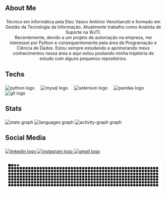 <h2 align="left">About Me</h2>

###

<p align="center">Técnico em informática pela Etec Vasco Antônio Venchiarutti e formado em Gestão da Tecnologia da Informação. Atualmente trabalho como Analista de Suporte na WJTI.<br>Recentemente, devido a um projeto de automação na empresa, me interessei por Python e consequentemente pela área de Programação e Ciência de Dados. Estou sempre estudando e aprimorando meus conhecimentos nessa área e aqui estou postando minha trajetória de estudo com alguns pequenos repositórios.</p>

###

<h2 align="left">Techs</h2>

###

<div align="left">
  <img src="https://skillicons.dev/icons?i=py" height="40" alt="python logo"  />
  <img width="12" />
  <img src="https://skillicons.dev/icons?i=mysql" height="40" alt="mysql logo"  />
  <img width="12" />
  <img src="https://skillicons.dev/icons?i=selenium" height="40" alt="selenium logo"  />
  <img width="12" />
  <img src="https://cdn.jsdelivr.net/gh/devicons/devicon/icons/pandas/pandas-original.svg" height="40" alt="pandas logo"  />
  <img width="12" />
  <img src="https://skillicons.dev/icons?i=git" height="40" alt="git logo"  />
</div>

###

<h2 align="left">Stats</h2>

###

<div align="left">
  <img src="https://github-readme-stats.vercel.app/api?username=Fabricio-Silvestre&hide_title=false&hide_rank=false&show_icons=true&include_all_commits=true&count_private=true&disable_animations=false&theme=react&locale=en&hide_border=false&order=1" height="150" alt="stats graph"  />
  <img src="https://github-readme-stats.vercel.app/api/top-langs?username=Fabricio-Silvestre&locale=en&hide_title=false&layout=compact&card_width=320&langs_count=5&theme=react&hide_border=false&order=2" height="150" alt="languages graph"  />
  <img src="https://github-readme-activity-graph.vercel.app/graph?username=Fabricio-Silvestre&radius=16&theme=react&area=true&order=5" height="300" alt="activity-graph graph"  />
</div>

###

<h2 align="left">Social Media</h2>

###

<div align="left">
  <a href="https://www.linkedin.com/in/fabricio-silvestre" target="_blank">
    <img src="https://raw.githubusercontent.com/maurodesouza/profile-readme-generator/master/src/assets/icons/social/linkedin/default.svg" width="52" height="40" alt="linkedin logo"  />
  </a>
  <a href="https://www.instagram.com/_fabitosss/" target="_blank">
    <img src="https://raw.githubusercontent.com/maurodesouza/profile-readme-generator/master/src/assets/icons/social/instagram/default.svg" width="52" height="40" alt="instagram logo"  />
  </a>
  <a href="mailto:fabricio.amorimfsilvestre@gmail.com" target="_blank">
    <img src="https://raw.githubusercontent.com/maurodesouza/profile-readme-generator/master/src/assets/icons/social/gmail/default.svg" width="52" height="40" alt="gmail logo"  />
  </a>
</div>

###
<picture align="center">
  <source media="(prefers-color-scheme: dark)" srcset="https://raw.githubusercontent.com/fabricio-silvestre/fabricio-silvestre/output/github-contribution-grid-snake-dark.svg">
  <source media="(prefers-color-scheme: light)" srcset="https://raw.githubusercontent.com/fabricio-silvestre/fabricio-silvestre/output/github-contribution-grid-snake-dark.svg">
  <img align="center" alt="github contribution grid snake animation" src="https://raw.githubusercontent.com/fabricio-silvestre/fabricio-silvestre/output/github-contribution-grid-snake.svg">
</picture>

###
